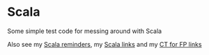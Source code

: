 # Scala

Some simple test code for messing around with Scala

Also see my [Scala reminders](Reminders.md), my [Scala links](ScalaLinks.md) and my [CT for FP links](CT-FP.md)














